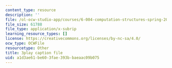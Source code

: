 ```yaml
---
content_type: resource
description: ''
file: /ol-ocw-studio-app/courses/6-004-computation-structures-spring-2017/a1d3ae61be603fae393bbaeaac09b075_q38KAGAKORk.srt
file_size: 61788
file_type: application/x-subrip
learning_resource_types: []
license: https://creativecommons.org/licenses/by-nc-sa/4.0/
ocw_type: OCWFile
resourcetype: Other
title: 3play caption file
uid: a1d3ae61-be60-3fae-393b-baeaac09b075
---
```

